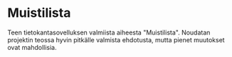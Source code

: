 # Muistilista

Teen tietokantasovelluksen valmiista aiheesta "Muistilista". Noudatan projektin teossa hyvin pitkälle valmista ehdotusta, mutta pienet muutokset ovat mahdollisia. 
